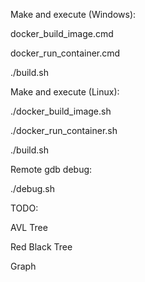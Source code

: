 

Make and execute (Windows):

docker_build_image.cmd

docker_run_container.cmd

./build.sh


Make and execute (Linux):

./docker_build_image.sh

./docker_run_container.sh

./build.sh


Remote gdb debug:

./debug.sh



TODO:

AVL Tree

Red Black Tree

Graph